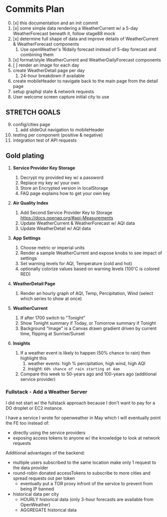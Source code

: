 # Commits Plan

0. [x] this documentation and an init commit
1. [x] some simple data rendering a WeatherCurrent w/ a 5-day WeatherForecast beneath it, follow stage88 mock
2. [x] determine full shape of data and improve details of WeatherCurrent & WeatherForecast components
   1. Use openWeather's 16daily forecast instead of 5-day forecast and combining them
3. [x] format/style WeatherCurrent and WeatherDailyForecast components
4. [ ] render an image for each day 
5. create WeatherDetail page per day
   1. 24-hour breakdown if available
6. create mobileHeader to navigate back to the main page from the detail page
7. setup graphql state & network requests
8. User welcome screen capture initial city to use

## STRETCH GOALS

9. config/cities page
   1. add slideOut navigation to mobileHeader
10. testing per component (positive & negative)
11.  integration test of API requests

## Gold plating

1. **Service Provider Key Storage**
   1. Decrypt my provided key w/ a password
   2. Replace my key w/ your own
   3. Store an Encrypted version in localStorage
   4. FAQ page explains how to get your own key

2. **Air Quality Index**
   1. Add Second Service Provider Key to Storage https://docs.openaq.org/#api-Measurements
   2. Update WeatherCurrent & WeatherForecast w/ AQI data
   3. Update WeatherDetail w/ AQI data

3. **App Settings**
   1. Choose metric or imperial units
   2. Render a sample WeatherCurrent and expose knobs to see impact of settings
   3. Set warning levels for AQI, Temperature (cold and hot)
   4. optionally colorize values based on warning levels (100'C is colored RED)

4. **WeatherDetail Page**
   1. Render an hourly graph of AQI, Temp, Percipitation, Wind (select which series to show at once)

5. **WeatherCurrent**
   1.  If after 1700 switch to "Tonight"
   2.  Show Tonight summary if Today, or Tomorrow summary if Tonight
   3.  Background "Image" is a Canvas drawn gradient driven by current time, flipping at Sunrise/Sunset

6. **Insights**
   1.  If a weather event is likely to happen (50% chance to rain) then highlight this
       1. weather events: high % percipitation, high wind, high AQI
       2. insight: `60% chance of rain starting at 4am`
   2.  Compare this week to 50-years ago and 100-years ago (additional service provider)

### Fullstack - Add a Weather Server

I did not start w/ the fullstack approach because I don't want to pay for a DO droplet or EC2 instance.

I have a service I wrote for openweather in May which I will eventually point the FE too instead of:
* directly using the service providers
* exposing access tokens to anyone w/ the knowledge to look at network requests

Additional advantages of the backend:
* multiple users subscribed to the same location make only 1 request to the data provider
* round-robin donated accessTokens to subscribe to more cities and spread requests out per token
  * eventually put a TOR proxy infront of the service to prevent from being IP banned
* historical data per city
  * HOURLY historical data (only 3-hour forecasts are available from OpenWeather)
  * AGGREGATE historical data